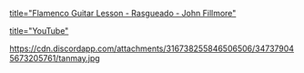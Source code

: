 [title="Flamenco Guitar Lesson - Rasgueado - John Fillmore"](https://www.youtube.com/watch?v=dEJRvIo66Z8)

[title="YouTube"](http://www.youtube.com)

https://cdn.discordapp.com/attachments/316738255846506506/347379045673205761/tanmay.jpg

